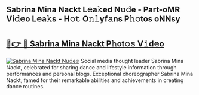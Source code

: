 ## Sabrina Mina Nackt L𝚎a𝚔ed N𝚞𝚍e - Part-oMR Vi𝚍𝚎o L𝚎a𝚔s - H𝚘𝚝 O𝚗𝚕yf𝚊ns P𝚑𝚘tos oNNsy

# <h2><a href="http://kf6j38t.oniu.top/?m=Sabrina+Mina+Nackt">🔗👉 🔴 Sabrina Mina Nackt P𝚑ot𝚘𝚜 V𝚒d𝚎o</a></h2>

[![Sabrina Mina Nackt Nu𝚍e𝚜](https://i.imgur.com/0qMVB7G.gif)](http://kf6j38t.oniu.top/?m=Sabrina+Mina+Nackt)
Social media thought leader Sabrina Mina Nackt, celebrated for sharing dance and lifestyle information through performances and personal blogs. Exceptional choreographer Sabrina Mina Nackt, famed for their remarkable abilities and achievements in creating dance routines.  
